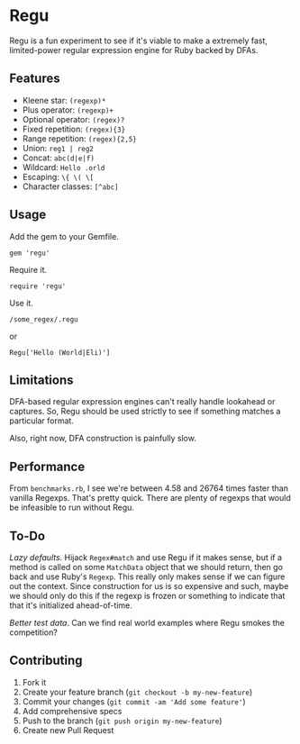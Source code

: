 # Regu

Regu is a fun experiment to see if it's viable to make a extremely fast, limited-power regular expression engine for Ruby backed by DFAs.

## Features

- Kleene star: `(regexp)*`
- Plus operator: `(regexp)+`
- Optional operator: `(regex)?`
- Fixed repetition: `(regex){3}`
- Range repetition: `(regex){2,5}`
- Union: `reg1 | reg2`
- Concat: `abc(d|e|f)`
- Wildcard: `Hello .orld`
- Escaping: `\{ \( \[`
- Character classes: `[^abc]`

## Usage

Add the gem to your Gemfile.

    gem 'regu'

Require it.

    require 'regu'
    
Use it.

    /some_regex/.regu
    
or

    Regu['Hello (World|Eli)']

## Limitations

DFA-based regular expression engines can't really handle lookahead or captures. So, Regu should be used strictly to see if something matches a particular format.

Also, right now, DFA construction is painfully slow.

## Performance

From `benchmarks.rb`, I see we're between 4.58 and 26764 times faster than vanilla Regexps. That's pretty quick. There are plenty of regexps that would be infeasible to run without Regu.

## To-Do

*Lazy defaults.* Hijack `Regex#match` and use Regu if it makes sense, but if a method is called on some `MatchData` object
that we should return, then go back and use Ruby's `Regexp`. This really only makes sense if we can figure out the context. Since
construction for us is so expensive and such, maybe we should only do this if the regexp is frozen or something to indicate that
that it's initialized ahead-of-time.

*Better test data*. Can we find real world examples where Regu smokes the competition?

## Contributing

1. Fork it
2. Create your feature branch (`git checkout -b my-new-feature`)
3. Commit your changes (`git commit -am 'Add some feature'`)
4. Add comprehensive specs
5. Push to the branch (`git push origin my-new-feature`)
6. Create new Pull Request

